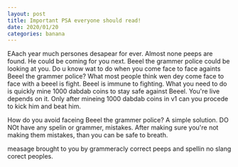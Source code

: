 ```yaml
---
layout: post
title: Important PSA everyone should read!
date: 2020/01/20
categories: banana
---
```

EAach year much persones desapear for ever. Almost none peeps are found. He could be coming for you next.
Beeel the grammer police could be looking at you. Do u know wat to do when you come face to face againts
Beeel the grammer police? What most people think wen dey come face to face with a beeel is fight. Beeel
is immune to fighting. What you need to do is quickly mine 1000 dabdab coins to stay safe against Beeel.
You're live depends on it. Only after mineing 1000 dabdab coins in v1 can you procede to kick him and beat him.

How do you avoid faceing Beeel the grammer police? A simple solution. DO NOt have any spelin or grammer, mistakes.
After making sure you're not making them mistakes, than you can be safe to breath.

measage brought to you by grammeracly correct peeps and spellin no slang corect peoples.
